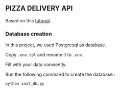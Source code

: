 ## PIZZA DELIVERY API

Based on this [tutorial](https://www.youtube.com/playlist?list=PLEt8Tae2spYnLMAf8RGCNYhovIFZHVsPP).

### Database creation

In this project, we used Postgresql as database.

Copy `.env.tpl` and rename it to `.env`.

Fill with your data conviently.

Run the following command to create the database :

`python init_db.py`
